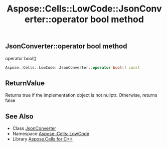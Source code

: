 ﻿---
title: Aspose::Cells::LowCode::JsonConverter::operator bool method
linktitle: operator bool
second_title: Aspose.Cells for C++ API Reference
description: 'Aspose::Cells::LowCode::JsonConverter::operator bool method. operator bool() in C++.'
type: docs
weight: 400
url: /cpp/aspose.cells.lowcode/jsonconverter/operator_bool/
---
## JsonConverter::operator bool method


operator bool()

```cpp
Aspose::Cells::LowCode::JsonConverter::operator bool() const
```


## ReturnValue

Returns true if the implementation object is not nullptr. Otherwise, returns false

## See Also

* Class [JsonConverter](../)
* Namespace [Aspose::Cells::LowCode](../../)
* Library [Aspose.Cells for C++](../../../)

